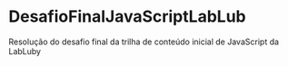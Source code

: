 # DesafioFinalJavaScriptLabLub
Resolução do desafio final da trilha de conteúdo inicial de JavaScript da LabLuby
